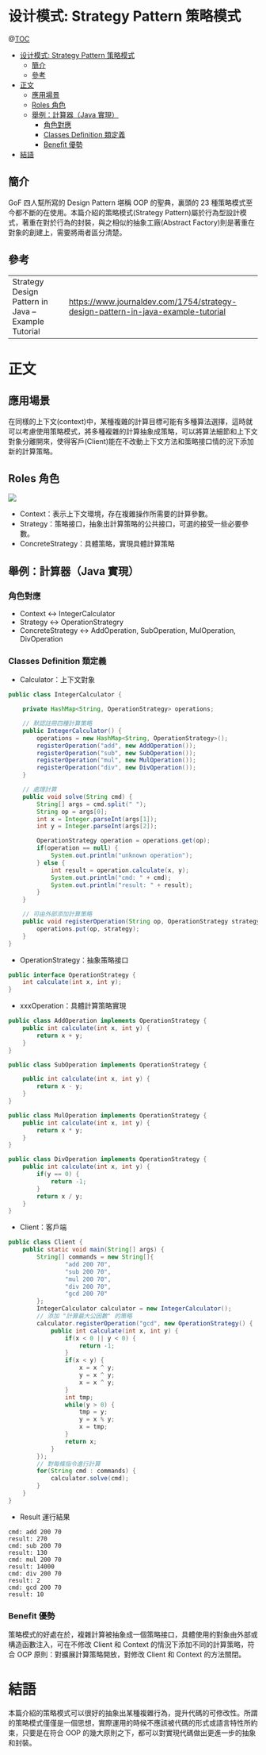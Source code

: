 # 设计模式: Strategy Pattern 策略模式

@[TOC](文章目錄)

<!-- TOC -->

- [设计模式: Strategy Pattern 策略模式](#设计模式-strategy-pattern-策略模式)
  - [簡介](#簡介)
  - [參考](#參考)
- [正文](#正文)
  - [應用場景](#應用場景)
  - [Roles 角色](#roles-角色)
  - [舉例：計算器（Java 實現）](#舉例計算器java-實現)
    - [角色對應](#角色對應)
    - [Classes Definition 類定義](#classes-definition-類定義)
    - [Benefit 優勢](#benefit-優勢)
- [結語](#結語)

<!-- /TOC -->

## 簡介

GoF 四人幫所寫的 Design Pattern 堪稱 OOP 的聖典，裏頭的 23 種策略模式至今都不斷的在使用。本篇介紹的策略模式(Strategy Pattern)屬於行為型設計模式，著重在對於行為的封裝，與之相似的抽象工廠(Abstract Factory)則是著重在對象的創建上，需要將兩者區分清楚。

## 參考

<table>
    <tr>
        <td>Strategy Design Pattern in Java – Example Tutorial</td>
        <td><a href="https://www.journaldev.com/1754/strategy-design-pattern-in-java-example-tutorial">https://www.journaldev.com/1754/strategy-design-pattern-in-java-example-tutorial</a></td>
    </tr>
</table>

# 正文

## 應用場景

在同樣的上下文(context)中，某種複雜的計算目標可能有多種算法選擇，這時就可以考慮使用策略模式，將多種複雜的計算抽象成策略，可以將算法細節和上下文對象分離開來，使得客戶(Client)能在不改動上下文方法和策略接口情的況下添加新的計算策略。

## Roles 角色

![](https://wtfhhh.oss-cn-beijing.aliyuncs.com/strategy_pattern_uml.png)

- Context：表示上下文環境，存在複雜操作所需要的計算參數。
- Strategy：策略接口，抽象出計算策略的公共接口，可選的接受一些必要參數。
- ConcreteStrategy：具體策略，實現具體計算策略

## 舉例：計算器（Java 實現）

### 角色對應

- Context <-> IntegerCalculator
- Strategy <-> OperationStrategry
- ConcreteStrategy <-> AddOperation, SubOperation, MulOperation, DivOperation

### Classes Definition 類定義

- Calculator：上下文對象

```java
public class IntegerCalculator {

    private HashMap<String, OperationStrategy> operations;

    // 默認註冊四種計算策略
    public IntegerCalculator() {
        operations = new HashMap<String, OperationStrategy>();
        registerOperation("add", new AddOperation());
        registerOperation("sub", new SubOperation());
        registerOperation("mul", new MulOperation());
        registerOperation("div", new DivOperation());
    }

    // 處理計算
    public void solve(String cmd) {
        String[] args = cmd.split(" ");
        String op = args[0];
        int x = Integer.parseInt(args[1]);
        int y = Integer.parseInt(args[2]);

        OperationStrategy operation = operations.get(op);
        if(operation == null) {
            System.out.println("unknown operation");
        } else {
            int result = operation.calculate(x, y);
            System.out.println("cmd: " + cmd);
            System.out.println("result: " + result);
        }
    }

    // 可由外部添加計算策略
    public void registerOperation(String op, OperationStrategy strategy) {
        operations.put(op, strategy);
    }
}
```

- OperationStrategy：抽象策略接口

```java
public interface OperationStrategy {
    int calculate(int x, int y);
}

```

- xxxOperation：具體計算策略實現

```java
public class AddOperation implements OperationStrategy {
    public int calculate(int x, int y) {
        return x + y;
    }
}

public class SubOperation implements OperationStrategy {

    public int calculate(int x, int y) {
        return x - y;
    }
}

public class MulOperation implements OperationStrategy {
    public int calculate(int x, int y) {
        return x * y;
    }
}

public class DivOperation implements OperationStrategy {
    public int calculate(int x, int y) {
        if(y == 0) {
            return -1;
        }
        return x / y;
    }
}
```

- Client：客戶端

```java
public class Client {
    public static void main(String[] args) {
        String[] commands = new String[]{
                "add 200 70",
                "sub 200 70",
                "mul 200 70",
                "div 200 70",
                "gcd 200 70"
        };
        IntegerCalculator calculator = new IntegerCalculator();
        // 添加 "計算最大公因數" 的策略
        calculator.registerOperation("gcd", new OperationStrategy() {
            public int calculate(int x, int y) {
                if(x < 0 || y < 0) {
                    return -1;
                }
                if(x < y) {
                    x = x ^ y;
                    y = x ^ y;
                    x = x ^ y;
                }
                int tmp;
                while(y > 0) {
                    tmp = y;
                    y = x % y;
                    x = tmp;
                }
                return x;
            }
        });
        // 對每條指令進行計算
        for(String cmd : commands) {
            calculator.solve(cmd);
        }
    }
}
```

- Result 運行結果

```
cmd: add 200 70
result: 270
cmd: sub 200 70
result: 130
cmd: mul 200 70
result: 14000
cmd: div 200 70
result: 2
cmd: gcd 200 70
result: 10
```

### Benefit 優勢

策略模式的好處在於，複雜計算被抽象成一個策略接口，具體使用的對象由外部或構造函數注入，可在不修改 Client 和 Context 的情況下添加不同的計算策略，符合 OCP 原則：對擴展計算策略開放，對修改 Client 和 Context 的方法關閉。

# 結語

本篇介紹的策略模式可以很好的抽象出某種複雜行為，提升代碼的可修改性。所謂的策略模式僅僅是一個思想，實際運用的時候不應該被代碼的形式或語言特性所約束，只要是在符合 OOP 的幾大原則之下，都可以對實現代碼做出更進一步的抽象和封裝。
